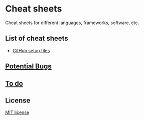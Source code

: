 # Cheat sheets
Cheat sheets for different languages, frameworks, software, etc.


## List of cheat sheets
* [GitHub setup files](https://github.com/ali92hm/cheat-sheets/tree/master/github-setup)

## [Potential Bugs](https://github.com/ali92hm/cheat-sheets/issues)

## [To do](https://github.com/ali92hm/cheat-sheets/milestones)

## License
[MIT license](http://opensource.org/licenses/MIT)

